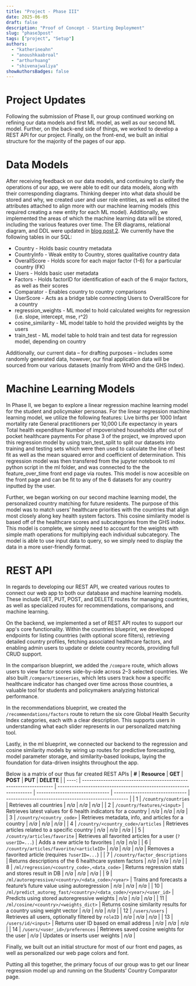 ```yaml
---
title: "Project - Phase III"
date: 2025-06-05
draft: false
description: "Proof of Concept - Starting Deployment"
slug: "phase3post"
tags: ["project", "Setup"]
authors:
  - "katherineahn"
  - "anoushkaabroal"
  - "arthurhuang"
  - "shivenajwaliya"
showAuthorsBadges: false
---
```

# Project Updates  
Following the submission of Phase II, our group continued working on refining our data models and first ML model, as well as our second ML model. Further, on the back-end side of things, we worked to develop a REST API for our project. Finally, on the front-end, we built an initial structure for the majority of the pages of our app.

# Data Models 
After receiving feedback on our data models, and continuing to clarify the operations of our app, we were able to edit our data models, along with their corresponding diagrams. Thinking deeper into what data should be stored and why, we created user and user role entities, as well as edited the attributes attached to align more with our machine learning models (this required creating a new entity for each ML model). Additionally, we implemented the areas of which the machine learning data will be stored, including the various features over time. The ER diagrams, relational diagram, and DDL were updated in [blog post 2](https://arthur-t-huang.github.io/Care-Compass-Blog/team_posts/phase2post/#er-diagrams-relational-diagram-sql-ddl). We currently have the following tables in our SQL:

- Country - Holds basic country metadata
- CountryInfo - Weak entity to Country, stores qualitative country data
- OverallScore - Holds score for each major factor (1-6) for a particular country (FK)
- Users - Holds basic user metadata
- Factors - Holds factorID for identification of each of the 6 major factors, as well as their scores
- Comparator - Enables country to country comparisons
- UserScore - Acts as a bridge table connecting Users to OverallScore for a country
- regression_weights - ML model to hold calculated weights for regression (i.e. slope, intercept, mse, r^2)
- cosine_similarity - ML model table to hold the provided weights by the users 
- train_test - ML model table to hold train and test data for regression model, depending on country


Additionally, our current data – for drafting purposes – includes some randomly generated data, however, our final application data will be sourced from our various datasets (mainly from WHO and the GHS Index). 

# Machine Learning Models
In Phase II, we began to explore a linear regression machine learning model for the student and policymaker personas. For the linear regression machine learning model, we utilize the following features: 
Live births per 1000
Infant mortality rate 
General practitioners per 10,000
Life expectancy in years
Total health expenditure 
Number of impoverished households after out of pocket healthcare payments
For phase 3 of the project, we improved upon this regression model by using train_test_split to split our datasets into training and testing sets which were then used to calculate the line of best fit as well as the mean squared error and coefficient of determination. This regression model was then transfered from the jupyter notebook to ml python script in the ml folder, and was connected to the the feature_over_time front end page via routes. This model is now accesible on the front page and can be fit to any of the 6 datasets for any country inputted by the user.

Further, we began working on our second machine learning model, the personalized country matching for future residents. The purpose of this model was to match users’ healthcare priorities with the countries that align most closely along key health system factors. This cosine similarity model is based off of the healthcare scores and subcategories from the GHS index. This model is complete, we simply need to account for the weights with simple math operations for multiplying each individual subcategory. The model is able to use input data to query, so we simply need to display the data in a more user-friendly format. 

# REST API
In regards to developing our REST API, we created various routes to connect our web app to both our database and machine learning models. These include GET, PUT, POST, and DELETE routes for managing countries, as well as specialized routes for recommendations, comparisons, and machine learning. 

On the backend, we implemented a set of REST API routes to support our app's core functionality. Within the countries blueprint, we developed endpoints for listing countries (with optional score filters), retrieving detailed country profiles, fetching associated healthcare factors, and enabling admin users to update or delete country records, providing full CRUD support.

In the comparison blueprint, we added the ```/compare``` route, which allows users to view factor scores side-by-side across 2–3 selected countries. We also built ```/compare/timeseries```, which lets users track how a specific healthcare indicator has changed over time across those countries, a valuable tool for students and policymakers analyzing historical performance.

In the recommendations blueprint, we created the ```/recommendations/factors``` route to return the six core Global Health Security Index categories, each with a clear description. This supports users in understanding what each slider represents in our personalized matching tool.

Lastly, in the ml blueprint, we connected our backend to the regression and cosine similarity models by wiring up routes for predictive forecasting, model parameter storage, and similarity-based lookups, laying the foundation for data-driven insights throughout the app.

Below is a matrix of our thus far created REST APIs
| **#** | **Resource**                                                      | **GET**                                                             | **POST**                        | **PUT**                         | **DELETE**                                           |
| ----: | ----------------------------------------------------------------- | ------------------------------------------------------------------- | ------------------------------- | ------------------------------- | ---------------------------------------------------- |
|     1 | `/country/countries`                                              | Retrieves all countries                                             | *n/a*                           | *n/a*                           | *n/a*                                                |
|     2 | `/country/features/<input>`                                       | Retrieves latest values for 6 health indicators for a country       | *n/a*                           | *n/a*                           | *n/a*                                                |
|     3 | `/country/<country_code>`                                         | Retrieves metadata, info, and articles for a country                | *n/a*                           | *n/a*                           | *n/a*                                                |
|     4 | `/country/<country_code>/articles`                                | Retrieves articles related to a specific country                    | *n/a*                           | *n/a*                           | *n/a*                                                |
|     5 | `/country/articles/favorite`                                      | Retrieves all favorited articles for a user (`?userID=...`)         | Adds a new article to favorites | *n/a*                           | *n/a*                                                |
|     6 | `/country/articles/favorite/<articleID>`                          | *n/a*                                                               | *n/a*                           | *n/a*                           | Removes a favorited article (requires `?userID=...`) |
|     7 | `/country/factor_descriptions`                                    | Returns descriptions of the 6 healthcare system factors             | *n/a*                           | *n/a*                           | *n/a*                                                |
|     8 | `/ml/regression/<country_code>,<data_code>`                   | Returns regression stats and stores result in DB                    | *n/a*                           | *n/a*                           | *n/a*                                                |
|     9 | `/ml/autoregressive/<country>/<data_code>/<year>`             | Trains and forecasts a feature’s future value using autoregression  | *n/a*                           | *n/a*                           | *n/a*                                                |
|    10 | `/ml/predict_autoreg_fast/<country>/<data_code>/<year>/<user_id>` | Predicts using stored autoregressive weights                        | *n/a*                           | *n/a*                           | *n/a*                                                |
|    11 | `/ml/cosine/<country>/<weights_dict>`                             | Returns cosine similarity results for a country using weight vector | *n/a*                           | *n/a*                           | *n/a*                                                |
|    12 | `/users/users`                                                    | Retrieves all users, optionally filtered by `roleID`                | *n/a*                           | *n/a*                           | *n/a*                                                |
|    13 | `/users/id/<input>`                                               | Returns user ID based on email address                              | *n/a*                           | *n/a*                           | *n/a*                                                |
|    14 | `/users/<user_id>/preferences`                                    | Retrieves saved cosine weights for the user                         | *n/a*                           | Updates or inserts user weights | *n/a*                                                |





Finally, we built out an initial structure for most of our front end pages, as well as personalized  our web page colors and font. 

Putting all this together, the primary focus of our group was to get our linear regression model up and running on the Students’ Country Comparator page. 









